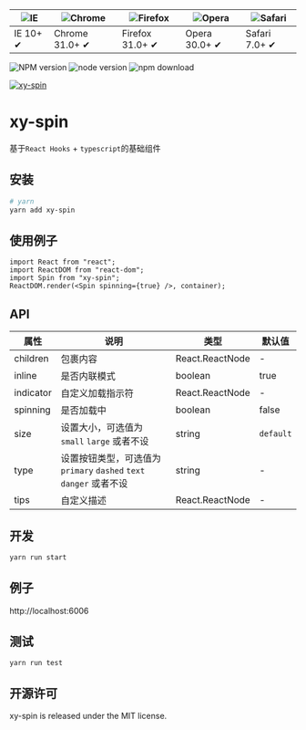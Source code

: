 | ![IE](https://github.com/alrra/browser-logos/blob/master/src/edge/edge_48x48.png?raw=true) | ![Chrome](https://github.com/alrra/browser-logos/blob/master/src/chrome/chrome_48x48.png?raw=true) | ![Firefox](https://github.com/alrra/browser-logos/blob/master/src/firefox/firefox_48x48.png?raw=true) | ![Opera](https://github.com/alrra/browser-logos/blob/master/src/opera/opera_48x48.png?raw=true) | ![Safari](https://github.com/alrra/browser-logos/blob/master/src/safari/safari_48x48.png?raw=true) |
| ------------------------------------------------------------------------------------------ | -------------------------------------------------------------------------------------------------- | ----------------------------------------------------------------------------------------------------- | ----------------------------------------------------------------------------------------------- | -------------------------------------------------------------------------------------------------- |
| IE 10+ ✔                                                                                   | Chrome 31.0+ ✔                                                                                     | Firefox 31.0+ ✔                                                                                       | Opera 30.0+ ✔                                                                                   | Safari 7.0+ ✔                                                                                      |

![NPM version](http://img.shields.io/npm/v/xy-spin.svg?style=flat-square)
![node version](https://img.shields.io/badge/node.js-%3E=_0.10-green.svg?style=flat-square)
![npm download](https://img.shields.io/npm/dm/xy-spin.svg?style=flat-square)

[![xy-spin](https://nodei.co/npm/xy-spin.png)](https://npmjs.org/package/xy-spin)

# xy-spin

基于`React Hooks` + `typescript`的基础组件

## 安装

```bash
# yarn
yarn add xy-spin
```

## 使用例子

```tsx
import React from "react";
import ReactDOM from "react-dom";
import Spin from "xy-spin";
ReactDOM.render(<Spin spinning={true} />, container);
```

## API

| 属性      | 说明                                                               | 类型            | 默认值    |
| --------- | ------------------------------------------------------------------ | --------------- | --------- |
| children  | 包裹内容                                                           | React.ReactNode | -         |
| inline    | 是否内联模式                                                       | boolean         | true      |
| indicator | 自定义加载指示符                                                   | React.ReactNode | -         |
| spinning  | 是否加载中                                                         | boolean         | false     |
| size      | 设置大小，可选值为 `small` `large` 或者不设                        | string          | `default` |
| type      | 设置按钮类型，可选值为 `primary` `dashed` `text` `danger` 或者不设 | string          | -         |
| tips      | 自定义描述                                                         | React.ReactNode | -         |

## 开发

```sh
yarn run start
```

## 例子

http://localhost:6006

## 测试

```
yarn run test
```

## 开源许可

xy-spin is released under the MIT license.
